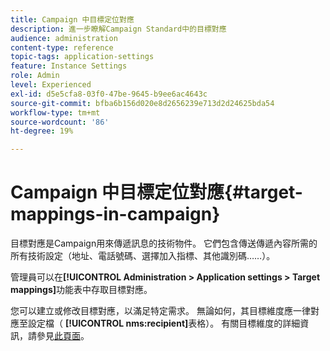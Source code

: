 ```yaml
---
title: Campaign 中目標定位對應
description: 進一步瞭解Campaign Standard中的目標對應
audience: administration
content-type: reference
topic-tags: application-settings
feature: Instance Settings
role: Admin
level: Experienced
exl-id: d5e5cfa8-03f0-47be-9645-b9ee6ac4643c
source-git-commit: bfba6b156d020e8d2656239e713d2d24625bda54
workflow-type: tm+mt
source-wordcount: '86'
ht-degree: 19%

---
```


# Campaign 中目標定位對應{#target-mappings-in-campaign}

目標對應是Campaign用來傳遞訊息的技術物件。 它們包含傳送傳遞內容所需的所有技術設定（地址、電話號碼、選擇加入指標、其他識別碼……）。

管理員可以在&#x200B;**[!UICONTROL Administration > Application settings > Target mappings]**&#x200B;功能表中存取目標對應。

您可以建立或修改目標對應，以滿足特定需求。 無論如何，其目標維度應一律對應至設定檔（ **[!UICONTROL nms:recipient]**&#x200B;表格）。 有關目標維度的詳細資訊，請參見[此頁面](../../automating/using/query.md#targeting-dimensions-and-resources)。
